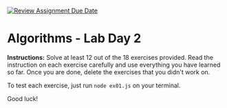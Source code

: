 [![Review Assignment Due Date](https://classroom.github.com/assets/deadline-readme-button-22041afd0340ce965d47ae6ef1cefeee28c7c493a6346c4f15d667ab976d596c.svg)](https://classroom.github.com/a/ScBUu8co)
# Algorithms - Lab Day 2

**Instructions:** Solve at least 12 out of the 18 exercises provided. Read the instruction on each exercise carefully and use everything you have learned so far. Once you are done, delete the exercises that you didn't work on.

To test each exercise, just run `node ex01.js` on your terminal.

Good luck!
